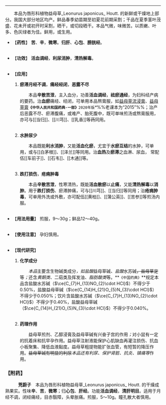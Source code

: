---
&emsp;&emsp;本品为唇形科植物益母草_Leonurus japonicus_ Houtt. 的新鲜或干燥地上部分。我国大部分地区均产。鲜品春季幼苗期至初夏花前期采割；干品在夏季茎叶茂盛、花未开或初开时采割，晒干，或切段晒干。本品气微，味微苦。以质嫩、叶多、色灰绿者为佳。鲜用，或生用。

- 【**药性**】
	**苦**、**辛**，**微寒**。**归肝**、**心包**、**膀胱经**。<br></br>

- 【**功效**】
	**活血调经**，**利尿消肿**，**清热解毒**。<br></br>

- 【**应用**】
	1. **瘀滞月经不调**，**痛经经闭**，**恶露不尽**
		
		&emsp;&emsp;本品**辛散苦泄**，主入血分，功善**活血调经**，**祛瘀通经**，为妇科经产病的要药。治**血瘀**痛经、经闭，可单用本品熬膏服，如<ins>益母草流浸膏</ins>、<ins>益母草膏</ins>**`《中华人民共和国药典·一部》`**`2020年版`<dfn>\*</dfn>%%老课本为“2015”%%；治产后恶露不尽、瘀滞腹痛，或难产、胎死腹中，既可单味煎汤或熬膏服用，亦可与[[当归]]、[[川芎]]、[[乳香]]等~~药~~同用。<br></br>
	
	2. **水肿尿少**
		
		&emsp;&emsp;本品既能**利水消肿**，又能**活血化瘀**，尤宜于**水瘀互结**的水肿，可单用，或与[[白茅根]]、[[泽兰]]等同用。治**血热**及**瘀滞**之血淋、尿血， 常配伍[[车前子]]、[[石韦]]、[[木通]]等。<br></br>
	
	3. **跌打损伤**，**疮痈肿毒**
		
		&emsp;&emsp;本品**辛散苦泄**，性寒清热，既能**活血散瘀**以**止痛**，又能**清热解毒**以**消肿**。用于**跌打损伤**、瘀滞肿痛，可与[[川芎]]、[[当归]]等同用；治**疮痈肿毒**，可单用外洗或外敷，亦可配伍[[黄柏]]、[[蒲公英]]、[[苦参]]等煎汤内服。<br></br>

- 【**用法用量**】
	煎服，9～30g；鲜品12～40g。<br></br>

- 【**使用注意**】
	孕妇慎用。<br></br>

- 【**现代研究**】
	1. **化学成分**
		
		&emsp;&emsp;<dfn>本品</dfn>主要含生物碱类成分<dfn>，如盐酸</dfn>益母草碱<dfn>、盐酸</dfn>水苏碱~~，益母草定~~等<dfn>；</dfn>还含<dfn>黄酮类、</dfn>二萜类及挥发油<dfn>、脂肪酸类</dfn>等。**`《中国药典》`**规定本品含盐酸水苏碱（$\ce{C_{7}H_{13}NO_{2}\cdot HCl}$）不得少于0.50%，盐酸益母草碱（$\ce{C_{14}H_{21}O_{5}N_{3}\cdot HCl}$）不得少于0.050%；饮片含盐酸水苏碱（$\ce{C_{7}H_{13}NO_{2}\cdot HCl}$）不得少于0.40%，盐酸益母草碱 （$\ce{C_{14}H_{21}O_{5}N_{3}\cdot HCl}$）不得少于0.040%。<br></br>
	
	2. **药理作用**
		
		&emsp;&emsp;益母草煎剂、乙醇浸膏及益母草碱有兴奋子宫的作用<dfn>；</dfn>对小鼠有一定的抗着床和抗早孕作用。益母草注射液能保护心肌缺血再灌注损伤、抗血小板聚集、降低血液黏度。益母草粗提物能扩张血管，有短暂的降压作用。~~益母草碱有明显的利尿~~<dfn>本品还有利尿、保护肾脏、抗炎、镇痛等</dfn>作用。

### 【附药】

&emsp;&emsp;&emsp;**茺蔚子**&emsp;本品为唇形科植物益母草_Leonurus japonicus_ Houtt. 的干燥成熟果实。性味**辛**、**苦**，**微寒**；归**心包**、**肝经**。功能**活血调经**，**清肝明目**。适用于月经不调，闭经痛经，目赤翳障，头晕胀痛。煎服，5～10g。瞳孔散大者慎用。